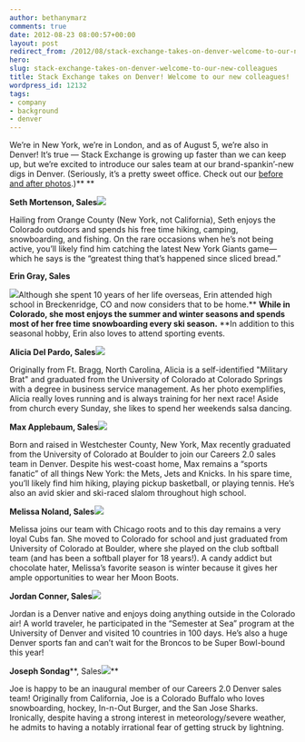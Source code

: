 ```yaml
---
author: bethanymarz
comments: true
date: 2012-08-23 08:00:57+00:00
layout: post
redirect_from: /2012/08/stack-exchange-takes-on-denver-welcome-to-our-new-colleagues
hero: 
slug: stack-exchange-takes-on-denver-welcome-to-our-new-colleagues
title: Stack Exchange takes on Denver! Welcome to our new colleagues!
wordpress_id: 12132
tags:
- company
- background
- denver
---
```


We’re in New York, we’re in London, and as of August 5, we’re also in Denver! It’s true — Stack Exchange is growing up faster than we can keep up, but we’re excited to introduce our sales team at our brand-spankin’-new digs in Denver. (Seriously, it’s a pretty sweet office. Check out our [before and after photos](http://www.flickr.com/photos/stackexchange/sets/72157631181635072/).)** **



**Seth Mortenson, Sales![](http://i.stack.imgur.com/TCEnP.png)**

Hailing from Orange County (New York, not California), Seth enjoys the Colorado outdoors and spends his free time hiking, camping, snowboarding, and fishing. On the rare occasions when he’s not being active, you’ll likely find him catching the latest New York Giants game—which he says is the “greatest thing that’s happened since sliced bread.”

  

**Erin Gray, Sales**

![](http://i.stack.imgur.com/4S0vH.png)Although she spent 10 years of her life overseas, Erin attended high school in Breckenridge, CO and now considers that to be home.** **While in Colorado, she most enjoys the summer and winter seasons and spends most of her free time snowboarding every ski season.** **In addition to this seasonal hobby, Erin also loves to attend sporting events.

  
**Alicia Del Pardo, Sales![](http://i.stack.imgur.com/goVMF.png)**

Originally from Ft. Bragg, North Carolina, Alicia is a self-identified "Military Brat" and graduated from the University of Colorado at Colorado Springs with a degree in business service management. As her photo exemplifies, Alicia really loves running and is always training for her next race! Aside from church every Sunday, she likes to spend her weekends salsa dancing.

  
**Max Applebaum, Sales![](http://i.stack.imgur.com/UA5zQ.png)**

Born and raised in Westchester County, New York, Max recently graduated from the University of Colorado at Boulder to join our Careers 2.0 sales team in Denver. Despite his west-coast home, Max remains a “sports fanatic” of all things New York: the Mets, Jets and Knicks. In his spare time, you’ll likely find him hiking, playing pickup basketball, or playing tennis. He’s also an avid skier and ski-raced slalom throughout high school.

  

**Melissa Noland, Sales![](http://i.stack.imgur.com/gxCgG.png)**

Melissa joins our team with Chicago roots and to this day remains a very loyal Cubs fan. She moved to Colorado for school and just graduated from University of Colorado at Boulder, where she played on the club softball team (and has been a softball player for 18 years!). A candy addict but chocolate hater, Melissa’s favorite season is winter because it gives her ample opportunities to wear her Moon Boots.

  
**Jordan Conner, Sales![](http://i.stack.imgur.com/8SIFl.png)**

Jordan is a Denver native and enjoys doing anything outside in the Colorado air! A world traveler, he participated in the “Semester at Sea” program at the University of Denver and visited 10 countries in 100 days. He’s also a huge Denver sports fan and can’t wait for the Broncos to be Super Bowl-bound this year!

  
**Joseph Sondag****, Sales![](http://i.stack.imgur.com/FeQH6.png)**

Joe is happy to be an inaugural member of our Careers 2.0 Denver sales team! Originally from California, Joe is a Colorado Buffalo who loves snowboarding, hockey, In-n-Out Burger, and the San Jose Sharks. Ironically, despite having a strong interest in meteorology/severe weather, he admits to having a notably irrational fear of getting struck by lightning.

  


